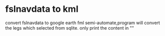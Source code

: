 # fslnavdata to kml
convert fslnavdata to google earth fml
semi-automate,program will convert the legs which selected from sqlite.
only print the content in "<coordinates>"